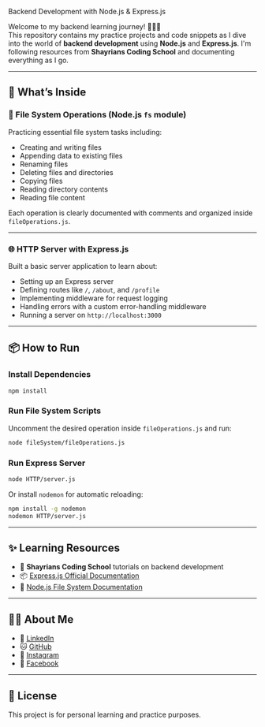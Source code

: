 Backend Development with Node.js & Express.js

Welcome to my backend learning journey! 👨‍💻✨  
This repository contains my practice projects and code snippets as I dive into the world of **backend development** using **Node.js** and **Express.js**. I'm following resources from **Shayrians Coding School** and documenting everything as I go.

---

## 📌 What’s Inside

### 📁 File System Operations (Node.js `fs` module)
Practicing essential file system tasks including:
- Creating and writing files
- Appending data to existing files
- Renaming files
- Deleting files and directories
- Copying files
- Reading directory contents
- Reading file content

Each operation is clearly documented with comments and organized inside `fileOperations.js`.

---

### 🌐 HTTP Server with Express.js
Built a basic server application to learn about:
- Setting up an Express server
- Defining routes like `/`, `/about`, and `/profile`
- Implementing middleware for request logging
- Handling errors with a custom error-handling middleware
- Running a server on `http://localhost:3000`

---

## 📦 How to Run

### Install Dependencies
```bash
npm install
````

### Run File System Scripts

Uncomment the desired operation inside `fileOperations.js` and run:

```bash
node fileSystem/fileOperations.js
```

### Run Express Server

```bash
node HTTP/server.js
```

Or install `nodemon` for automatic reloading:

```bash
npm install -g nodemon
nodemon HTTP/server.js
```

---

## ✨ Learning Resources

* 📖 **Shayrians Coding School** tutorials on backend development
* 📦 [Express.js Official Documentation](https://expressjs.com/)
* 📄 [Node.js File System Documentation](https://nodejs.org/api/fs.html)

---

## 👨‍💻 About Me

* 🔗 [LinkedIn](https://linkedin.com/in/owaiszakir)
* 🐱 [GitHub](https://github.com/owaiszakir)
* 📸 [Instagram](https://instagram.com/owaiszakirdev)
* 📘 [Facebook](https://facebook.com/owaiszakirdev)

---

## 📃 License

This project is for personal learning and practice purposes.

